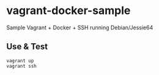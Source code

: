 # vagrant-docker-sample
Sample Vagrant + Docker + SSH running Debian/Jessie64

## Use & Test

```
vagrant up
vagrant ssh
```
